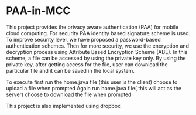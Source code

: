 # PAA-in-MCC

This project provides the privacy aware authentication (PAA) for mobile cloud computing. 
For security PAA identity based signature scheme is used. 
To improve security level, we have proposed a password-based authentication schemes.
Then for more security, we use the encryption and decryption process using Attribute Based Encryption Scheme (ABE).
In this scheme, a file can be accessed by using the private key only.
By using the private key, after getting access for the file, user can download the particular file and it can be saved 
in the local system.



To execute 
first run the home.java file (this user is the client)
choose to upload a file when prompted
Again run home.java file( this will act as the server)
choose to download the file when prompted

This project is also implemented using dropbox
